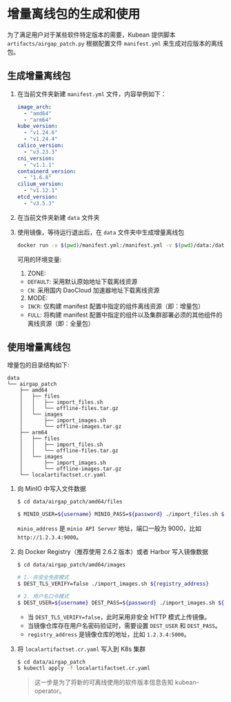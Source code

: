 # 增量离线包的生成和使用

为了满足用户对于某些软件特定版本的需要，Kubean 提供脚本 `artifacts/airgap_patch.py` 根据配置文件 `manifest.yml`
来生成对应版本的离线包。

## 生成增量离线包

1. 在当前文件夹新建 `manifest.yml` 文件，内容举例如下：

    ```yaml
    image_arch:
      - "amd64"
      - "arm64"
    kube_version:
      - "v1.24.6"
      - "v1.24.4"
    calico_version:
      - "v3.23.3"
    cni_version:
      - "v1.1.1"
    containerd_version:
      - "1.6.8"
    cilium_version:
      - "v1.12.1"
    etcd_version:
      - "v3.5.3"
    ```

2. 在当前文件夹新建 `data` 文件夹

3. 使用镜像，等待运行退出后，在 `data` 文件夹中生成增量离线包

    ```bash
    docker run -v $(pwd)/manifest.yml:/manifest.yml -v $(pwd)/data:/data ghcr.io/kubean-io/airgap-patch:v0.4.0-rc5 
    ```

    可用的环境变量:
    1. ZONE:
    * `DEFAULT`: 采用默认原始地址下载离线资源
    * `CN`: 采用国内 DaoCloud 加速器地址下载离线资源
    2. MODE:
    * `INCR`: 仅构建 manifest 配置中指定的组件离线资源（即：增量包）
    * `FULL`: 将构建 manifest 配置中指定的组件以及集群部署必须的其他组件的离线资源（即：全量包）

## 使用增量离线包

增量包的目录结构如下:

```
data
└── airgap_patch
    ├── amd64
    │   ├── files
    │   │   ├── import_files.sh
    │   │   └── offline-files.tar.gz
    │   └── images
    │       ├── import_images.sh
    │       └── offline-images.tar.gz
    ├── arm64
    │   ├── files
    │   │   ├── import_files.sh
    │   │   └── offline-files.tar.gz
    │   └── images
    │       ├── import_images.sh
    │       └── offline-images.tar.gz
    └── localartifactset.cr.yaml
```

1. 向 MinIO 中写入文件数据

    ```bash
    $ cd data/airgap_patch/amd64/files
   
    $ MINIO_USER=${username} MINIO_PASS=${password} ./import_files.sh ${minio_address}
    ```

    `minio_address` 是 `minio API Server` 地址，端口一般为 9000，比如 `http://1.2.3.4:9000`。

2. 向 Docker Registry（推荐使用 2.6.2 版本）或者 Harbor 写入镜像数据

    ```bash
    $ cd data/airgap_patch/amd64/images

    # 1. 非安全免密模式
    $ DEST_TLS_VERIFY=false ./import_images.sh ${registry_address}

    # 2. 用户名口令模式
    $ DEST_USER=${username} DEST_PASS=${password} ./import_images.sh ${registry_address}
    ```

    * 当 `DEST_TLS_VERIFY=false`，此时采用非安全 HTTP 模式上传镜像。
    * 当镜像仓库存在用户名密码验证时，需要设置 `DEST_USER` 和 `DEST_PASS`。
    * `registry_address` 是镜像仓库的地址，比如 `1.2.3.4:5000`。

3. 将 `localartifactset.cr.yaml` 写入到 K8s 集群

    ```bash
    $ cd data/airgap_patch
    $ kubectl apply -f localartifactset.cr.yaml
    ```

    > 这一步是为了将新的可离线使用的软件版本信息告知 kubean-operator。
